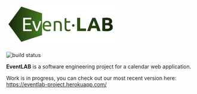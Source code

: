 ![logo](logo.png)
---
![build status](https://travis-ci.org/tarjmp/eventlab.svg?branch=master)

**EventLAB** is a software engineering project for a calendar web application.

Work is in progress, you can check out our most recent version here:
https://eventlab-project.herokuapp.com/
